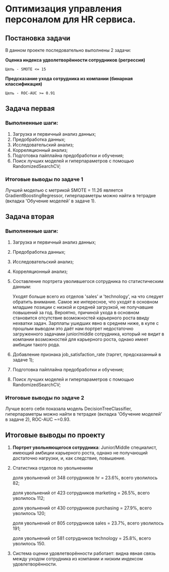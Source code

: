 # Оптимизация управления персоналом для HR сервиса.

## Постановка задачи
В данном проекте последовательно выполнены 2 задачи:

**Оценка индекса удволетворённости сотрудников (регрессия)**

    Цель - SMOTE <= 15

**Предсказание ухода сотрудника из компании (бинарная классификация)**

    Цель - ROC-AUC >= 0.91

## Задача первая
### Выполненные шаги:
1. Загрузка и первичный анализ данных;
2. Предобработка данных;
3. Исследовательский анализ;
4. Корреляционный анализ;
5. Подготовка пайплайна предобработки и обучения;
6. Поиск лучших моделей и гиперпараметров с помощью RandomizedSearchCV;
### Итоговые выводы по задаче 1
Лучшей моделью с метрикой SMOTE = 11.26 является GradientBoostingRegressor, гиперпараметры можно найти в тетрадке (вкладка 'Обучение моделей' в задаче 1).

## Задача вторая
### Выполненные шаги:
1. Загрузка и первичный анализ данных;
2. Предобработка данных;
3. Исследовательский анализ;
4. Корреляционный анализ;
5. Составление портрета уволившегося сотрудника по статистическим данным:

    Уходят больше всего из отделов 'sales' и 'technology', на что следует обратить внимание.
    Самое же интересное, что уходят в основном младшие позиции с низкой и средней загрузкой, не получавшие повышений за год.
    Вероятно, причиной ухода в основном становится отсутствие возможностей карьерного роста ввиду нехватки задач.
    Зарплаты ушедших явно в среднем ниже, в купе с прошлым выводом это даёт нам портрет недостаточно загруженного задачами junior/middle сотрудника,
    который не видит в компании возможностей для карьерного роста, однако имеет амбиции такого рода.
   
7. Добавление признака job_satisfaction_rate (таргет, предсказанный в задаче 1);
8. Подготовка пайплайна предобработки и обучения;
9. Поиск лучших моделей и гиперпараметров с помощью RandomizedSearchCV;

### Итоговые выводы по задаче 2
Лучше всего себя показала модель DecisionTreeClassifier, гиперпараметры можно найти в тетрадке (вкладка 'Обучение моделей' в задаче 2), ROC-AUC ~=0.93.

## Итоговые выводы по проекту
1. **Портрет увольняющегося сотрудника**: Junior/Middle специалист, имеющий амбиции карьерного роста, однако не получающий достаточно нагрузки, и, как следствие, повышение.
2.  Статистика отделов по увольнениям

    доля увольнений от 348 сотрудников hr = 23.6%, всего уволилось 82;
    
    доля увольнений от 423 сотрудников marketing = 26.5%, всего уволилось 112;
    
    доля увольнений от 430 сотрудников purchasing = 27.9%, всего уволилось 120;
    
    доля увольнений от 805 сотрудников sales = 23.7%, всего уволилось 191;
    
    доля увольнений от 581 сотрудников technology = 25.8%, всего уволилось 150.

3. Система оценки удовлетворённости работает: видна явная связь между уходом сотрудника из компании и низким индексом удовлетворённости.
